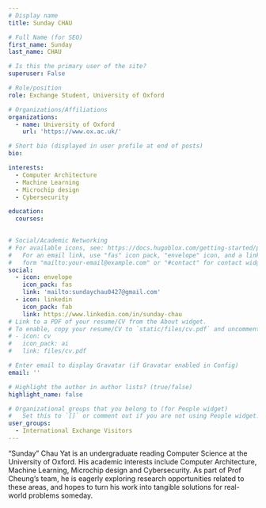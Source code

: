 ```yaml
---
# Display name
title: Sunday CHAU

# Full Name (for SEO)
first_name: Sunday 
last_name: CHAU

# Is this the primary user of the site?
superuser: False

# Role/position
role: Exchange Student, University of Oxford

# Organizations/Affiliations
organizations:
  - name: University of Oxford
    url: 'https://www.ox.ac.uk/'

# Short bio (displayed in user profile at end of posts)
bio: 

interests:
  - Computer Architecture
  - Machine Learning
  - Microchip design
  - Cybersecurity

education:
  courses:
    

# Social/Academic Networking
# For available icons, see: https://docs.hugoblox.com/getting-started/page-builder/#icons
#   For an email link, use "fas" icon pack, "envelope" icon, and a link in the
#   form "mailto:your-email@example.com" or "#contact" for contact widget.
social:
  - icon: envelope
    icon_pack: fas
    link: 'mailto:sundaychau0427@gmail.com' 
  - icon: linkedin
    icon_pack: fab
    link: https://www.linkedin.com/in/sunday-chau 
# Link to a PDF of your resume/CV from the About widget.
# To enable, copy your resume/CV to `static/files/cv.pdf` and uncomment the lines below.
# - icon: cv
#   icon_pack: ai
#   link: files/cv.pdf

# Enter email to display Gravatar (if Gravatar enabled in Config)
email: ''

# Highlight the author in author lists? (true/false)
highlight_name: false

# Organizational groups that you belong to (for People widget)
#   Set this to `[]` or comment out if you are not using People widget.
user_groups:
  - International Exchange Visitors
---
```


“Sunday” Chau Yat is an undergraduate reading Computer Science at the University of Oxford. His academic interests include Computer Architecture, Machine Learning, Microchip design and Cybersecurity. As part of Prof Cheung’s team, he is eagerly exploring research opportunities related to these areas, and hopes to turn his work into tangible solutions for real-world problems someday.
